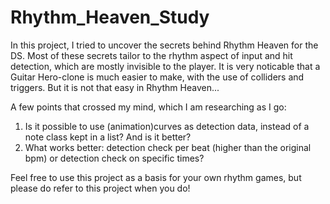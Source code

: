# Rhythm_Heaven_Study
In this project, I tried to uncover the secrets behind Rhythm Heaven for the DS. 
Most of these secrets tailor to the rhythm aspect of input and hit detection, which are mostly invisible to the player.
It is very noticable that a Guitar Hero-clone is much easier to make, with the use of colliders and triggers. 
But it is not that easy in Rhythm Heaven...

A few points that crossed my mind, which I am researching as I go:
1. Is it possible to use (animation)curves as detection data, instead of a note class kept in a list? And is it better?
2. What works better: detection check per beat (higher than the original bpm) or detection check on specific times?

Feel free to use this project as a basis for your own rhythm games, but please do refer to this project when you do!
